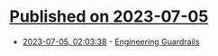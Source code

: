 # [Published on 2023-07-05](index.md)

* [2023-07-05, 02:03:38](https://lobste.rs/s/l6w9kc/engineering_guardrails) - [Engineering Guardrails](https://ashishb.net/all/engineering-guardrails/)
